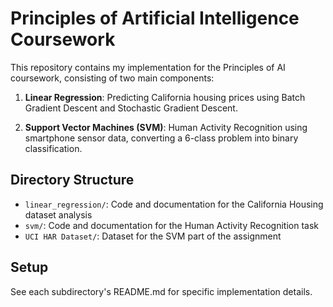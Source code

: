 # Principles of Artificial Intelligence Coursework

This repository contains my implementation for the Principles of AI coursework, consisting of two main components:

1. **Linear Regression**: Predicting California housing prices using Batch Gradient Descent and Stochastic Gradient Descent.

2. **Support Vector Machines (SVM)**: Human Activity Recognition using smartphone sensor data, converting a 6-class problem into binary classification.

## Directory Structure
- `linear_regression/`: Code and documentation for the California Housing dataset analysis
- `svm/`: Code and documentation for the Human Activity Recognition task
- `UCI HAR Dataset/`: Dataset for the SVM part of the assignment

## Setup
See each subdirectory's README.md for specific implementation details.